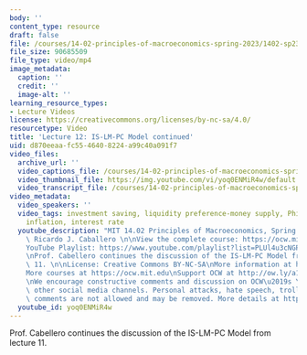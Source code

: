 ```yaml
---
body: ''
content_type: resource
draft: false
file: /courses/14-02-principles-of-macroeconomics-spring-2023/1402-sp23-lecture-12-v2_360p_16_9.mp4
file_size: 90685509
file_type: video/mp4
image_metadata:
  caption: ''
  credit: ''
  image-alt: ''
learning_resource_types:
- Lecture Videos
license: https://creativecommons.org/licenses/by-nc-sa/4.0/
resourcetype: Video
title: 'Lecture 12: IS-LM-PC Model continued'
uid: d870eeaa-fc55-4640-8224-a99c40a091f7
video_files:
  archive_url: ''
  video_captions_file: /courses/14-02-principles-of-macroeconomics-spring-2023/1y3RaIn5PCaqTQqB9wr1zGvm020lTCRGC_transcript.webvtt
  video_thumbnail_file: https://img.youtube.com/vi/yoq0ENMiR4w/default.jpg
  video_transcript_file: /courses/14-02-principles-of-macroeconomics-spring-2023/1y3RaIn5PCaqTQqB9wr1zGvm020lTCRGC_transcript.pdf
video_metadata:
  video_speakers: ''
  video_tags: investment saving, liquidity preference-money supply, Phillips Curve,
    inflation, interest rate
  youtube_description: "MIT 14.02 Principles of Macroeconomics, Spring 2023\nInstructor:\
    \ Ricardo J. Caballero \n\nView the complete course: https://ocw.mit.edu/courses/14-02-principles-of-macroeconomics-spring-2023/\n\
    YouTube Playlist: https://www.youtube.com/playlist?list=PLUl4u3cNGP62EXoZ4B3_Ob7lRRwpGQxkb\n\
    \nProf. Cabellero continues the discussion of the IS-LM-PC Model from lecture\
    \ 11. \n\nLicense: Creative Commons BY-NC-SA\nMore information at https://ocw.mit.edu/terms\n\
    More courses at https://ocw.mit.edu\nSupport OCW at http://ow.ly/a1If50zVRlQ\n\
    \nWe encourage constructive comments and discussion on OCW\u2019s YouTube and\
    \ other social media channels. Personal attacks, hate speech, trolling, and inappropriate\
    \ comments are not allowed and may be removed. More details at https://ocw.mit.edu/comments."
  youtube_id: yoq0ENMiR4w
---
```

Prof. Cabellero continues the discussion of the IS-LM-PC Model from lecture 11.